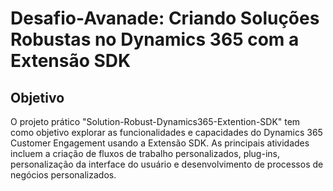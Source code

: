 # Desafio-Avanade: Criando Soluções Robustas no Dynamics 365 com a Extensão SDK

## Objetivo
O projeto prático "Solution-Robust-Dynamics365-Extention-SDK" tem como objetivo explorar as funcionalidades e capacidades do Dynamics 365 Customer Engagement usando a Extensão SDK. As principais atividades incluem a criação de fluxos de trabalho personalizados, plug-ins, personalização da interface do usuário e desenvolvimento de processos de negócios personalizados.

